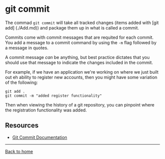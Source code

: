 # git commit

The commad `git commit` will take all tracked changes (items added with [git add] (./Add.md)) and package them up in what is called a commit. 

Commits come with commit messages that are requited for each commit. You add a message to a commit command by using the `-m` flag followed by a message in quotes. 

A commit message _can_ be anything, but best practice dictates that you should use that message to indicate the changes included in the commit. 

For example, if we have an application we're working on where we just built out eh ability to register new accounts, then you might have some variation of the following:

```
git add . 
git commit -m "added register functionality" 
```

Then when viewing the history of a git repository, you can pinpoint where the registration functionality was added. 

## Resources 
- [Git Commit Documentation](https://git-scm.com/docs/git-commit)

---

[Back to home](../README.md)